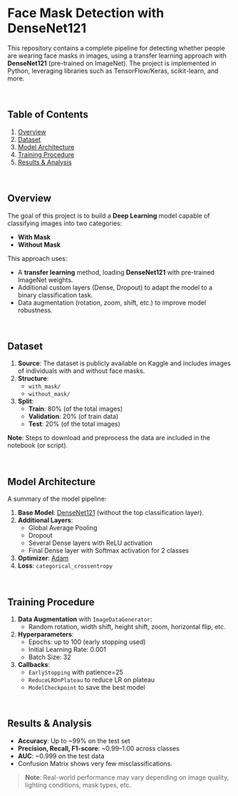 # Face Mask Detection with DenseNet121

This repository contains a complete pipeline for detecting whether people are wearing face masks in images, using a transfer learning approach with **DenseNet121** (pre-trained on ImageNet). The project is implemented in Python, leveraging libraries such as TensorFlow/Keras, scikit-learn, and more.

<br />

## Table of Contents
1. [Overview](#overview)
2. [Dataset](#dataset)
3. [Model Architecture](#model-architecture)
4. [Training Procedure](#training-procedure)
5. [Results & Analysis](#results--analysis)


<br />

## Overview
The goal of this project is to build a **Deep Learning** model capable of classifying images into two categories:
- **With Mask**
- **Without Mask**

This approach uses:
- A **transfer learning** method, loading **DenseNet121** with pre-trained ImageNet weights.
- Additional custom layers (Dense, Dropout) to adapt the model to a binary classification task.
- Data augmentation (rotation, zoom, shift, etc.) to improve model robustness.

<br />

## Dataset
1. **Source**: The dataset is publicly available on Kaggle and includes images of individuals with and without face masks.
2. **Structure**: 
   - `with_mask/`
   - `without_mask/`
3. **Split**: 
   - **Train**: 80% (of the total images)
   - **Validation**: 20% (of train data)
   - **Test**: 20% (of the total images)

**Note**: Steps to download and preprocess the data are included in the notebook (or script).

<br />

## Model Architecture
A summary of the model pipeline:
1. **Base Model**: [DenseNet121](https://keras.io/api/applications/densenet/) (without the top classification layer).
2. **Additional Layers**:
   - Global Average Pooling
   - Dropout
   - Several Dense layers with ReLU activation
   - Final Dense layer with Softmax activation for 2 classes
3. **Optimizer**: [Adam](https://keras.io/api/optimizers/adam/)
4. **Loss**: `categorical_crossentropy`

<br />

## Training Procedure
1. **Data Augmentation** with `ImageDataGenerator`:
   - Random rotation, width shift, height shift, zoom, horizontal flip, etc.
2. **Hyperparameters**:
   - Epochs: up to 100 (early stopping used)
   - Initial Learning Rate: 0.001
   - Batch Size: 32
3. **Callbacks**:
   - `EarlyStopping` with patience=25
   - `ReduceLROnPlateau` to reduce LR on plateau
   - `ModelCheckpoint` to save the best model

<br />

## Results & Analysis
- **Accuracy**: Up to ~99% on the test set
- **Precision, Recall, F1-score**: ~0.99–1.00 across classes
- **AUC**: ~0.999 on the test data
- Confusion Matrix shows very few misclassifications.

> **Note**: Real-world performance may vary depending on image quality, lighting conditions, mask types, etc.

<br />
